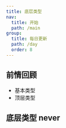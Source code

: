 ```yaml
---
title: 底层类型
nav:
  title: 开始
  path: /main
group:
  title: 每日更新
  path: /day
  order: 8
---
```


## 前情回顾

- 基本类型
- 顶层类型

## 底层类型 never
